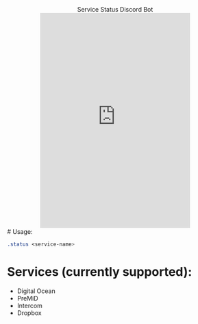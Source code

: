 <div align="center">
    Service Status Discord Bot
    <iframe src="https://discord.com/widget?id=832359181196984360&theme=dark" width="350" height="500" allowtransparency="true" frameborder="0" sandbox="allow-popups allow-popups-to-escape-sandbox allow-same-origin allow-scripts"></iframe>
</div>
# Usage:

```css
.status <service-name>
```

# Services (currently supported):

-   Digital Ocean
-   PreMiD
-   Intercom
-   Dropbox
